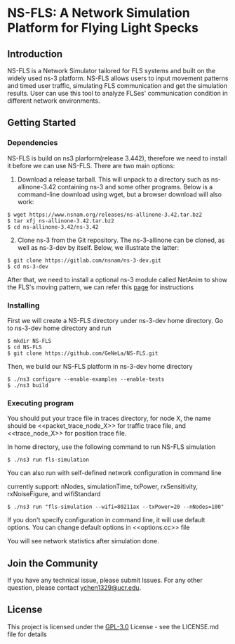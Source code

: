 # NS-FLS: A Network Simulation Platform for Flying Light Specks

## Introduction

NS-FLS is a Network Simulator tailored for FLS systems and built on the widely used ns-3 platform. NS-FLS allows users to input movement patterns and timed user traffic, simulating FLS communication and get the simulation results. User can use this tool to analyze FLSes' communication condition in different network environments.

## Getting Started

### Dependencies

NS-FLS is build on ns3 plarform(release 3.442), therefore we need to install it before we can use NS-FLS.
There are two main options:

1. Download a release tarball. This will unpack to a directory such as ns-allinone-3.42 containing ns-3 and some other programs. Below is a command-line download using wget, but a browser download will also work:

```
$ wget https://www.nsnam.org/releases/ns-allinone-3.42.tar.bz2
$ tar xfj ns-allinone-3.42.tar.bz2
$ cd ns-allinone-3.42/ns-3.42
```

2. Clone ns-3 from the Git repository. The ns-3-allinone can be cloned, as well as ns-3-dev by itself. Below, we illustrate the latter:

```
$ git clone https://gitlab.com/nsnam/ns-3-dev.git
$ cd ns-3-dev
```

After that, we need to install a optional ns-3 module called NetAnim to show the FLS's moving pattern, we can refer this [page](https://www.nsnam.org/wiki/NetAnim_3.107) for instructions

### Installing

First we will create a NS-FLS directory under ns-3-dev home directory. Go to ns-3-dev home directory and run

```
$ mkdir NS-FLS
$ cd NS-FLS
$ git clone https://github.com/GeNeLa/NS-FLS.git
```

Then, we build our NS-FLS platform in ns-3-dev home directory

```
$ ./ns3 configure --enable-examples --enable-tests
$ ./ns3 build
```

### Executing program

You should put your trace file in traces directory, for node X, the name should be <<packet_trace_node_X>> for traffic trace file, and <<trace_node_X>> for position trace file.

In home directory, use the following command to run NS-FLS simulation

```
$ ./ns3 run fls-simulation
```

You can also run with self-defined network configuration in command line

currently support: nNodes, simulationTime, txPower, rxSensitivity, rxNoiseFigure, and wifiStandard

```
$ ./ns3 run "fls-simulation --wifi=80211ax --txPower=20 --nNodes=100"
```

If you don't specify configuration in command line, it will use default options. You can change default options in <<options.cc>> file

You will see network statistics after simulation done.

## Join the Community

If you have any technical issue, please submit Issues. For any other question, please contact ychen1329@ucr.edu.

## License

This project is licensed under the [GPL-3.0](https://www.gnu.org/licenses/gpl-3.0.en.html) License - see the LICENSE.md file for details
